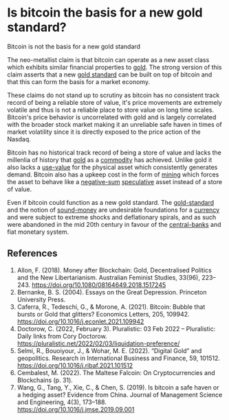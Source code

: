 # Is bitcoin the basis for a new gold standard?
Bitcoin is not the basis for a new gold standard

The neo-metallist claim is that bitcoin can operate as a new asset class which exhibits similar financial properties to [gold](../concepts/gold.md).  The strong version of this claim asserts that a new [gold standard](../concepts/gold-standard.md) can be built on top of bitcoin and that this can form the basis for a market economy.

These claims do not stand up to scrutiny as bitcoin has no consistent track record of being a reliable store of value, it's price movements are extremely volatile and thus is not a reliable place to store value on long time scales. Bitcoin's price behavior is uncorrelated with gold and is largely correlated with the broader stock market making it an unreliable safe haven in times of market volatility since it is directly exposed to the price action of the Nasdaq.

Bitcoin has no historical track record of being a store of value and lacks the millenlia of history that [gold](../concepts/gold.md) as a [commodity](../concepts/commodity.md) has achieved. Unlike gold it also lacks a [use-value](../concepts/use-value.md) for the physical asset which consistently generates demand. Bitcoin also has a upkeep cost in the form of [mining](../concepts/mining.md) which forces the asset to behave like a [negative-sum](../concepts/zero-sum-game.md) [speculative](../concepts/speculation.md) asset instead of a store of value.

Even if bitcoin could function as a new gold standard. The [gold-standard](../concepts/gold-standard.md) and the notion of [sound-money](../concepts/sound-money.md) are undesirable foundations for a [currency](../concepts/currency.md) and were subject to extreme shocks and deflationary spirals, and as such were abandoned in the mid 20th century in favour of the [central-banks](../concepts/central-banks.md) and fiat monetary system.

## References
1. Allon, F. (2018). Money after Blockchain: Gold, Decentralised Politics and the New Libertarianism. Australian Feminist Studies, 33(96), 223–243. https://doi.org/10.1080/08164649.2018.1517245
1. Bernanke, B. S. (2004). Essays on the Great Depression. Princeton University Press.
1. Caferra, R., Tedeschi, G., & Morone, A. (2021). Bitcoin: Bubble that bursts or Gold that glitters? Economics Letters, 205, 109942. https://doi.org/10.1016/j.econlet.2021.109942
1. Doctorow, C. (2022, February 3). Pluralistic: 03 Feb 2022 – Pluralistic: Daily links from Cory Doctorow. https://pluralistic.net/2022/02/03/liquidation-preference/
1. Selmi, R., Bouoiyour, J., & Wohar, M. E. (2022). “Digital Gold” and geopolitics. Research in International Business and Finance, 59, 101512. https://doi.org/10.1016/j.ribaf.2021.101512
1. Cembalest, M. (2022). The Maltese Falcoin: On Cryptocurrencies and Blockchains (p. 31).
1. Wang, G., Tang, Y., Xie, C., & Chen, S. (2019). Is bitcoin a safe haven or a hedging asset? Evidence from China. Journal of Management Science and Engineering, 4(3), 173–188. https://doi.org/10.1016/j.jmse.2019.09.001
